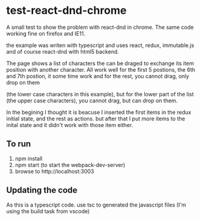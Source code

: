 # test-react-dnd-chrome
A small test to show the problem with react-dnd in chrome. The same code working fine on firefox and IE11.

the example was writen with typescript and uses react, redux, immutable.js and of course react-dnd with html5 backend.

The page shows a list of characters the can be draged to exchange its item position with another character.
All work well for the first 5 postions, the 6th and 7th postion, it some time work and for the rest, you cannot drag, only drop on them

 (the lower case characters in this example),
but for the lower part of the list (the upper case characters), you cannot drag, but can drop on them.

In the begining I thought it is beacuse I inserted the first items in the redux initial state, 
and the rest as actions. but after that I put more items to the inital state and it didn't work with those item either.

## To run
1. npm install
2. npm start (to start the webpack-dev-server)
3. browse to http://localhost:3003

## Updating the code
As this is a typescript code. use tsc to generated the javascript files (I'm using the build task from vscode)
